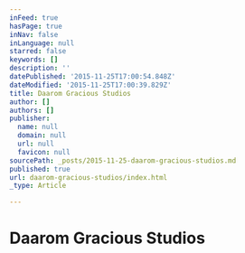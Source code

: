 ```yaml
---
inFeed: true
hasPage: true
inNav: false
inLanguage: null
starred: false
keywords: []
description: ''
datePublished: '2015-11-25T17:00:54.848Z'
dateModified: '2015-11-25T17:00:39.829Z'
title: Daarom Gracious Studios
author: []
authors: []
publisher:
  name: null
  domain: null
  url: null
  favicon: null
sourcePath: _posts/2015-11-25-daarom-gracious-studios.md
published: true
url: daarom-gracious-studios/index.html
_type: Article

---
```

# Daarom Gracious Studios
